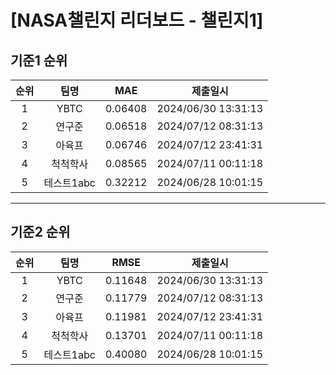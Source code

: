# [NASA챌린지 리더보드 - 챌린지1]
## 기준1 순위
| 순위 | 팀명 | MAE | 제출일시 |
|:----:|:----:|:-----:|:----:|
| 1 | YBTC | 0.06408 | 2024/06/30 13:31:13 |
| 2 | 연구준 | 0.06518 | 2024/07/12 08:31:13 |
| 3 | 아육프 | 0.06746 | 2024/07/12 23:41:31 |
| 4 | 척척학사 | 0.08565 | 2024/07/11 00:11:18 |
| 5 | 테스트1abc | 0.32212 | 2024/06/28 10:01:15 |
___
## 기준2 순위
| 순위 | 팀명 | RMSE | 제출일시 |
|:----:|:----:|:-----:|:----:|
| 1 | YBTC | 0.11648 | 2024/06/30 13:31:13 |
| 2 | 연구준 | 0.11779 | 2024/07/12 08:31:13 |
| 3 | 아육프 | 0.11981 | 2024/07/12 23:41:31 |
| 4 | 척척학사 | 0.13701 | 2024/07/11 00:11:18 |
| 5 | 테스트1abc | 0.40080 | 2024/06/28 10:01:15 |
